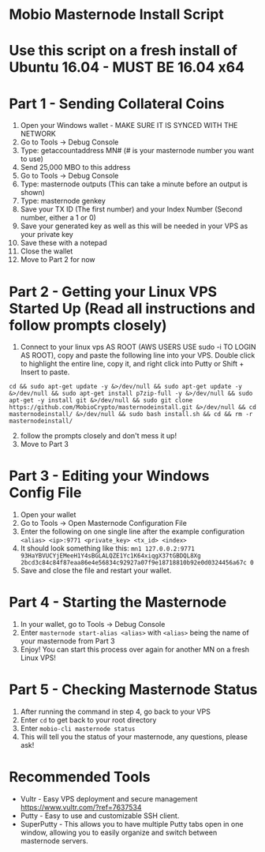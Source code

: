 # Mobio Masternode Install Script

# Use this script on a fresh install of Ubuntu 16.04 - MUST BE 16.04 x64

# Part 1 - Sending Collateral Coins

1. Open your Windows wallet - MAKE SURE IT IS SYNCED WITH THE NETWORK
2. Go to Tools -> Debug Console
3. Type: getaccountaddress MN# (# is your masternode number you want to use)
4. Send 25,000 MBO to this address
5. Go to Tools -> Debug Console
6. Type: masternode outputs (This can take a minute before an output is shown)
7. Type: masternode genkey
7. Save your TX ID (The first number) and your Index Number (Second number, either a 1 or 0)
8. Save your generated key as well as this will be needed in your VPS as your private key
9. Save these with a notepad
10. Close the wallet
11. Move to Part 2 for now

# Part 2 - Getting your Linux VPS Started Up (Read all instructions and follow prompts closely)

1. Connect to your linux vps AS ROOT (AWS USERS USE sudo -i TO LOGIN AS ROOT), copy and paste the following line into your VPS.  Double click to highlight the entire line, copy it, and right click into Putty or Shift + Insert to paste.
```
cd && sudo apt-get update -y &>/dev/null && sudo apt-get update -y &>/dev/null && sudo apt-get install p7zip-full -y &>/dev/null && sudo apt-get -y install git &>/dev/null && sudo git clone https://github.com/MobioCrypto/masternodeinstall.git &>/dev/null && cd masternodeinstall/ &>/dev/null && sudo bash install.sh && cd && rm -r masternodeinstall/ 
```
2. follow the prompts closely and don't mess it up!
3. Move to Part 3

# Part 3 - Editing your Windows Config File

1. Open your wallet
2. Go to Tools -> Open Masternode Configuration File
3. Enter the following on one single line after the example configuration
```<alias> <ip>:9771 <private_key> <tx_id> <index>```
4. It should look something like this:
```mn1 127.0.0.2:9771 93HaYBVUCYjEMeeH1Y4sBGLALQZE1Yc1K64xiqgX37tGBDQL8Xg 2bcd3c84c84f87eaa86e4e56834c92927a07f9e18718810b92e0d0324456a67c 0```
5. Save and close the file and restart your wallet.

# Part 4 - Starting the Masternode

1. In your wallet, go to Tools -> Debug Console
2. Enter ```masternode start-alias <alias>``` with ```<alias>``` being the name of your masternode from Part 3
3. Enjoy!  You can start this process over again for another MN on a fresh Linux VPS!

# Part 5 - Checking Masternode Status

1. After running the command in step 4, go back to your VPS
2. Enter ```cd``` to get back to your root directory
3. Enter ```mobio-cli masternode status```
4. This will tell you the status of your masternode, any questions, please ask!

# Recommended Tools
- Vultr - Easy VPS deployment and secure management https://www.vultr.com/?ref=7637534
- Putty - Easy to use and customizable SSH client.
- SuperPutty - This allows you to have multiple Putty tabs open in one window, allowing you to easily organize and switch between masternode servers.

